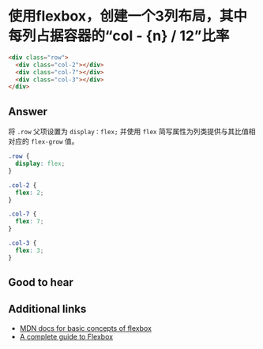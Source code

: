 # 使用flexbox，创建一个3列布局，其中每列占据容器的“col - {n} / 12”比率

```html
<div class="row">
  <div class="col-2"></div>
  <div class="col-7"></div>
  <div class="col-3"></div>
</div>
```

## Answer

将 `.row` 父项设置为 `display：flex;` 并使用 `flex` 简写属性为列类提供与其比值相对应的 `flex-grow` 值。

```css
.row {
  display: flex;
}

.col-2 {
  flex: 2;
}

.col-7 {
  flex: 7;
}

.col-3 {
  flex: 3;
}
```

## Good to hear

## Additional links

* [MDN docs for basic concepts of flexbox](https://developer.mozilla.org/en-US/docs/Web/CSS/CSS_Flexible_Box_Layout/Basic_Concepts_of_Flexbox)
* [A complete guide to Flexbox](https://css-tricks.com/snippets/css/a-guide-to-flexbox/)

<!-- tags: (css) -->

<!-- expertise: (0) -->
